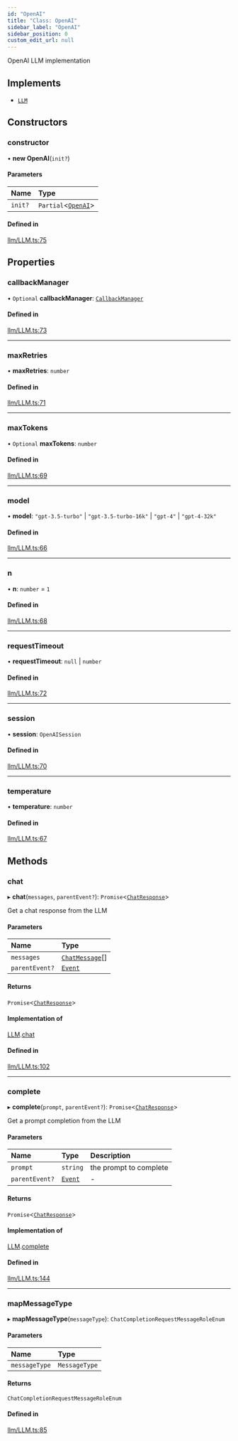 ```yaml
---
id: "OpenAI"
title: "Class: OpenAI"
sidebar_label: "OpenAI"
sidebar_position: 0
custom_edit_url: null
---
```


OpenAI LLM implementation

## Implements

- [`LLM`](../interfaces/LLM.md)

## Constructors

### constructor

• **new OpenAI**(`init?`)

#### Parameters

| Name | Type |
| :------ | :------ |
| `init?` | `Partial`<[`OpenAI`](OpenAI.md)\> |

#### Defined in

[llm/LLM.ts:75](https://github.com/run-llama/LlamaIndexTS/blob/6f2cb31/packages/core/src/llm/LLM.ts#L75)

## Properties

### callbackManager

• `Optional` **callbackManager**: [`CallbackManager`](CallbackManager.md)

#### Defined in

[llm/LLM.ts:73](https://github.com/run-llama/LlamaIndexTS/blob/6f2cb31/packages/core/src/llm/LLM.ts#L73)

___

### maxRetries

• **maxRetries**: `number`

#### Defined in

[llm/LLM.ts:71](https://github.com/run-llama/LlamaIndexTS/blob/6f2cb31/packages/core/src/llm/LLM.ts#L71)

___

### maxTokens

• `Optional` **maxTokens**: `number`

#### Defined in

[llm/LLM.ts:69](https://github.com/run-llama/LlamaIndexTS/blob/6f2cb31/packages/core/src/llm/LLM.ts#L69)

___

### model

• **model**: ``"gpt-3.5-turbo"`` \| ``"gpt-3.5-turbo-16k"`` \| ``"gpt-4"`` \| ``"gpt-4-32k"``

#### Defined in

[llm/LLM.ts:66](https://github.com/run-llama/LlamaIndexTS/blob/6f2cb31/packages/core/src/llm/LLM.ts#L66)

___

### n

• **n**: `number` = `1`

#### Defined in

[llm/LLM.ts:68](https://github.com/run-llama/LlamaIndexTS/blob/6f2cb31/packages/core/src/llm/LLM.ts#L68)

___

### requestTimeout

• **requestTimeout**: ``null`` \| `number`

#### Defined in

[llm/LLM.ts:72](https://github.com/run-llama/LlamaIndexTS/blob/6f2cb31/packages/core/src/llm/LLM.ts#L72)

___

### session

• **session**: `OpenAISession`

#### Defined in

[llm/LLM.ts:70](https://github.com/run-llama/LlamaIndexTS/blob/6f2cb31/packages/core/src/llm/LLM.ts#L70)

___

### temperature

• **temperature**: `number`

#### Defined in

[llm/LLM.ts:67](https://github.com/run-llama/LlamaIndexTS/blob/6f2cb31/packages/core/src/llm/LLM.ts#L67)

## Methods

### chat

▸ **chat**(`messages`, `parentEvent?`): `Promise`<[`ChatResponse`](../interfaces/ChatResponse.md)\>

Get a chat response from the LLM

#### Parameters

| Name | Type |
| :------ | :------ |
| `messages` | [`ChatMessage`](../interfaces/ChatMessage.md)[] |
| `parentEvent?` | [`Event`](../interfaces/Event.md) |

#### Returns

`Promise`<[`ChatResponse`](../interfaces/ChatResponse.md)\>

#### Implementation of

[LLM](../interfaces/LLM.md).[chat](../interfaces/LLM.md#chat)

#### Defined in

[llm/LLM.ts:102](https://github.com/run-llama/LlamaIndexTS/blob/6f2cb31/packages/core/src/llm/LLM.ts#L102)

___

### complete

▸ **complete**(`prompt`, `parentEvent?`): `Promise`<[`ChatResponse`](../interfaces/ChatResponse.md)\>

Get a prompt completion from the LLM

#### Parameters

| Name | Type | Description |
| :------ | :------ | :------ |
| `prompt` | `string` | the prompt to complete |
| `parentEvent?` | [`Event`](../interfaces/Event.md) | - |

#### Returns

`Promise`<[`ChatResponse`](../interfaces/ChatResponse.md)\>

#### Implementation of

[LLM](../interfaces/LLM.md).[complete](../interfaces/LLM.md#complete)

#### Defined in

[llm/LLM.ts:144](https://github.com/run-llama/LlamaIndexTS/blob/6f2cb31/packages/core/src/llm/LLM.ts#L144)

___

### mapMessageType

▸ **mapMessageType**(`messageType`): `ChatCompletionRequestMessageRoleEnum`

#### Parameters

| Name | Type |
| :------ | :------ |
| `messageType` | `MessageType` |

#### Returns

`ChatCompletionRequestMessageRoleEnum`

#### Defined in

[llm/LLM.ts:85](https://github.com/run-llama/LlamaIndexTS/blob/6f2cb31/packages/core/src/llm/LLM.ts#L85)
